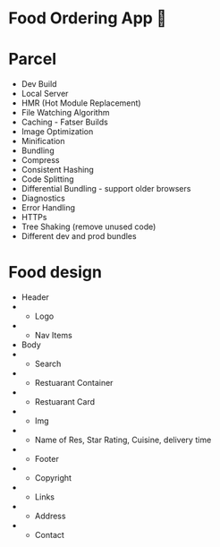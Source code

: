 # Food Ordering App 🥗

# Parcel

- Dev Build
- Local Server
- HMR (Hot Module Replacement)
- File Watching Algorithm
- Caching - Fatser Builds
- Image Optimization
- Minification
- Bundling
- Compress
- Consistent Hashing
- Code Splitting
- Differential Bundling - support older browsers
- Diagnostics
- Error Handling
- HTTPs
- Tree Shaking (remove unused code)
- Different dev and prod bundles

# Food design

* Header
* - Logo
* - Nav Items
* Body
* - Search
* - Restuarant Container
*  - Restuarant Card
*   - Img
*   - Name of Res, Star Rating, Cuisine, delivery time
* - Footer
*  - Copyright
*  - Links
*  - Address
*  - Contact
